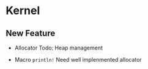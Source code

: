 
# Kernel 

## New Feature

- Allocator
    Todo: Heap management

- Macro `println!`
    Need well implenmented allocator

